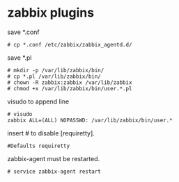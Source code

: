zabbix plugins
===

save *.conf

    # cp *.conf /etc/zabbix/zabbix_agentd.d/

save *.pl

    # mkdir -p /var/lib/zabbix/bin/
    # cp *.pl /var/lib/zabbix/bin/
    # chown -R zabbix:zabbix /var/lib/zabbix
    # chmod +x /var/lib/zabbix/bin/user.*.pl

visudo to append line
```
# visudo
zabbix ALL=(ALL) NOPASSWD: /var/lib/zabbix/bin/user.*
```

insert # to disable [requiretty].

    #Defaults requiretty

zabbix-agent must be restarted.

    # service zabbix-agent restart
